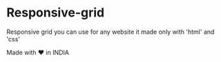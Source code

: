 # Responsive-grid
Responsive grid you can use for any website it made only with 'html' and 'css'

Made with ❤ in INDIA

